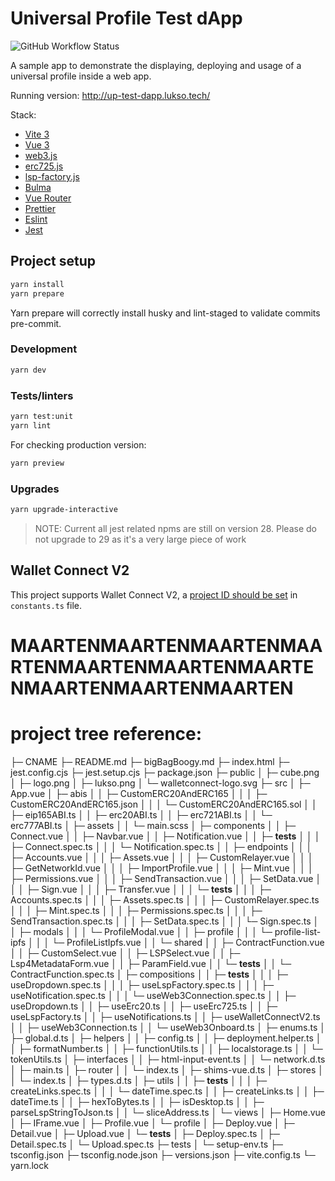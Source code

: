 # Universal Profile Test dApp

![GitHub Workflow Status](https://img.shields.io/github/workflow/status/lukso-network/universalprofile-test-dapp/Build%20and%20Test?label=tests)

A sample app to demonstrate the displaying, deploying and usage of a universal profile inside a web app.

Running version: <http://up-test-dapp.lukso.tech/>

Stack:

- [Vite 3](https://vitejs.dev/guide/)
- [Vue 3](https://vuejs.org/guide/introduction.html)
- [web3.js](https://web3js.readthedocs.io/)
- [erc725.js](https://docs.lukso.tech/tools/erc725js/getting-started/)
- [lsp-factory.js](https://docs.lukso.tech/tools/lsp-factoryjs/getting-started/)
- [Bulma](https://bulma.io/)
- [Vue Router](https://github.com/vuejs/router)
- [Prettier](https://prettier.io/)
- [Eslint](https://eslint.org/)
- [Jest](https://jestjs.io/)

## Project setup

```sh
yarn install
yarn prepare
```

Yarn prepare will correctly install husky and lint-staged to validate commits pre-commit.

### Development

```sh
yarn dev
```

### Tests/linters

```sh
yarn test:unit
yarn lint
```

For checking production version:

```sh
yarn preview
```

### Upgrades

```sh
yarn upgrade-interactive
```

> NOTE: Current all jest related npms are still on version 28. Please do not upgrade to 29 as it's a very
> large piece of work

## Wallet Connect V2

This project supports Wallet Connect V2, a [project ID should be set](https://docs.walletconnect.com/2.0/javascript/sign/installation) in `constants.ts` file.

# MAARTENMAARTENMAARTENMAARTENMAARTENMAARTENMAARTENMAARTENMAARTENMAARTEN

# project tree reference:

├─ CNAME
├─ README.md
├─ bigBagBoogy.md
├─ index.html
├─ jest.config.cjs
├─ jest.setup.cjs
├─ package.json
├─ public
│ ├─ cube.png
│ ├─ logo.png
│ ├─ lukso.png
│ └─ walletconnect-logo.svg
├─ src
│ ├─ App.vue
│ ├─ abis
│ │ ├─ CustomERC20AndERC165
│ │ │ ├─ CustomERC20AndERC165.json
│ │ │ └─ CustomERC20AndERC165.sol
│ │ ├─ eip165ABI.ts
│ │ ├─ erc20ABI.ts
│ │ ├─ erc721ABI.ts
│ │ └─ erc777ABI.ts
│ ├─ assets
│ │ └─ main.scss
│ ├─ components
│ │ ├─ Connect.vue
│ │ ├─ Navbar.vue
│ │ ├─ Notification.vue
│ │ ├─ **tests**
│ │ │ ├─ Connect.spec.ts
│ │ │ └─ Notification.spec.ts
│ │ ├─ endpoints
│ │ │ ├─ Accounts.vue
│ │ │ ├─ Assets.vue
│ │ │ ├─ CustomRelayer.vue
│ │ │ ├─ GetNetworkId.vue
│ │ │ ├─ ImportProfile.vue
│ │ │ ├─ Mint.vue
│ │ │ ├─ Permissions.vue
│ │ │ ├─ SendTransaction.vue
│ │ │ ├─ SetData.vue
│ │ │ ├─ Sign.vue
│ │ │ ├─ Transfer.vue
│ │ │ └─ **tests**
│ │ │ ├─ Accounts.spec.ts
│ │ │ ├─ Assets.spec.ts
│ │ │ ├─ CustomRelayer.spec.ts
│ │ │ ├─ Mint.spec.ts
│ │ │ ├─ Permissions.spec.ts
│ │ │ ├─ SendTransaction.spec.ts
│ │ │ ├─ SetData.spec.ts
│ │ │ └─ Sign.spec.ts
│ │ ├─ modals
│ │ │ └─ ProfileModal.vue
│ │ ├─ profile
│ │ │ └─ profile-list-ipfs
│ │ │ └─ ProfileListIpfs.vue
│ │ └─ shared
│ │ ├─ ContractFunction.vue
│ │ ├─ CustomSelect.vue
│ │ ├─ LSPSelect.vue
│ │ ├─ Lsp4MetadataForm.vue
│ │ ├─ ParamField.vue
│ │ └─ **tests**
│ │ └─ ContractFunction.spec.ts
│ ├─ compositions
│ │ ├─ **tests**
│ │ │ ├─ useDropdown.spec.ts
│ │ │ ├─ useLspFactory.spec.ts
│ │ │ ├─ useNotification.spec.ts
│ │ │ └─ useWeb3Connection.spec.ts
│ │ ├─ useDropdown.ts
│ │ ├─ useErc20.ts
│ │ ├─ useErc725.ts
│ │ ├─ useLspFactory.ts
│ │ ├─ useNotifications.ts
│ │ ├─ useWalletConnectV2.ts
│ │ ├─ useWeb3Connection.ts
│ │ └─ useWeb3Onboard.ts
│ ├─ enums.ts
│ ├─ global.d.ts
│ ├─ helpers
│ │ ├─ config.ts
│ │ ├─ deployment.helper.ts
│ │ ├─ formatNumber.ts
│ │ ├─ functionUtils.ts
│ │ ├─ localstorage.ts
│ │ └─ tokenUtils.ts
│ ├─ interfaces
│ │ ├─ html-input-event.ts
│ │ └─ network.d.ts
│ ├─ main.ts
│ ├─ router
│ │ └─ index.ts
│ ├─ shims-vue.d.ts
│ ├─ stores
│ │ └─ index.ts
│ ├─ types.d.ts
│ ├─ utils
│ │ ├─ **tests**
│ │ │ ├─ createLinks.spec.ts
│ │ │ └─ dateTime.spec.ts
│ │ ├─ createLinks.ts
│ │ ├─ dateTime.ts
│ │ ├─ hexToBytes.ts
│ │ ├─ isDesktop.ts
│ │ ├─ parseLspStringToJson.ts
│ │ └─ sliceAddress.ts
│ └─ views
│ ├─ Home.vue
│ ├─ IFrame.vue
│ ├─ Profile.vue
│ └─ profile
│ ├─ Deploy.vue
│ ├─ Detail.vue
│ ├─ Upload.vue
│ └─ **tests**
│ ├─ Deploy.spec.ts
│ ├─ Detail.spec.ts
│ └─ Upload.spec.ts
├─ tests
│ └─ setup-env.ts
├─ tsconfig.json
├─ tsconfig.node.json
├─ versions.json
├─ vite.config.ts
└─ yarn.lock

```

```
